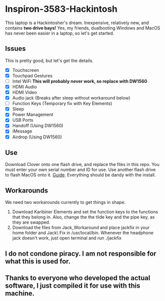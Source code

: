 # Inspiron-3583-Hackintosh
This laptop is a Hackintosher's dream. Inexpensive, relatively new, and contains **two drive bays!** Yes, my friends, dualbooting Windows and MacOS has never been easier in a laptop, so let's get started.
## Issues
This is pretty good, but let's get the details.
- [x] Touchscreen
- [x] Touchpad Gestures
- [ ] Intel WiFi **This will probably never work, so replace with DW1560**
- [x] HDMI Audio
- [x] HDMI Video
- [x] Audio jack (Breaks after sleep without workaround below)
- [ ] Function Keys (Temporary fix with Key Elements)
- [x] Sleep
- [x] Power Management
- [x] USB Ports
- [x] Handoff (Using DW1560)
- [x] iMessage
- [x] Airdrop (Using DW1560)

## Use
Download Clover onto one flash drive, and replace the files in this repo. You must enter your own serial number and ID for use. Use another flash drive to flash MacOS onto it. [Guide](https://support.apple.com/en-us/HT201372). Everything should be dandy with the install.

## Workarounds
We need two workarounds currently to get things in shape. 
1. Download Karibiner Elements and set the function keys to the functions that they belong in. Also, change the the tilde key and the pipe key, as they are swapped.
2. Download the files from Jack_Workaround and place jackfix in your home folder and Jack\ Fix in /usr/local/bin. Whenever the headphone jack doesn't work, just open terminal and run ./jackfix

## I do not condone piracy. I am not responsible for what this is used for. 
## Thanks to everyone who developed the actual software, I just compiled it for use with this machine.
